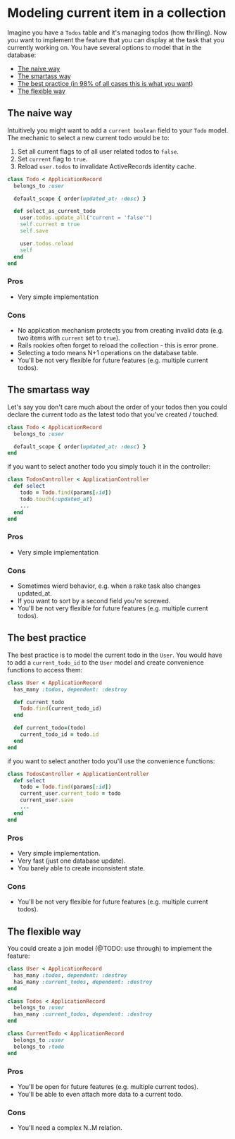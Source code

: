 # Modeling current item in a collection

Imagine you have a `Todos` table and it's managing todos (how thrilling). Now you want to implement the feature that you can display at the task that you currently working on. You have several options to model that in the database:

* [The naive way](#The-naive-way)
* [The smartass way](#the-smartass-way)
* [The best practice (in 98% of all cases this is what you want)](#the-best-practice)
* [The flexible way](#the-flexible-way)

## The naive way

Intuitively you might want to add a `current boolean` field to your `Todo` model. The mechanic to select a new current todo would be to:

1. Set all current flags to of all user related todos to `false`.
2. Set `current` flag to `true`.
3. Reload `user.todos` to invalidate ActiveRecords identity cache.

```ruby
class Todo < ApplicationRecord
  belongs_to :user

  default_scope { order(updated_at: :desc) }

  def select_as_current_todo
    user.todos.update_all("current = 'false'")
    self.current = true
    self.save

    user.todos.reload
    self
  end
end
```

### Pros

* Very simple implementation

### Cons

* No application mechanism protects you from creating invalid data (e.g. two items with `current` set to `true`).
* Rails rookies often forget to reload the collection - this is error prone.
* Selecting a todo means N+1 operations on the database table.
* You'll be not very flexible for future features (e.g. multiple current todos).

## The smartass way

Let's say you don't care much about the order of your todos then you could declare the current todo as the latest todo that you've created / touched.

```ruby
class Todo < ApplicationRecord
  belongs_to :user

  default_scope { order(updated_at: :desc) }
end
```

if you want to select another todo you simply touch it in the controller:

```ruby
class TodosController < ApplicationController
  def select
    todo = Todo.find(params[:id])
    todo.touch(:updated_at)
    ...
  end
end
```

### Pros

* Very simple implementation

### Cons

* Sometimes wierd behavior, e.g. when a rake task also changes updated_at.
* If you want to sort by a second field you're screwed.
* You'll be not very flexible for future features (e.g. multiple current todos).

## The best practice

The best practice is to model the current todo in the `User`. You would have to add a `current_todo_id` to the `User` model and create convenience functions to access them:

```ruby
class User < ApplicationRecord
  has_many :todos, dependent: :destroy

  def current_todo
    Todo.find(current_todo_id)
  end

  def current_todo=(todo)
    current_todo_id = todo.id
  end
end
```

if you want to select another todo you'll use the convenience functions:

```ruby
class TodosController < ApplicationController
  def select
    todo = Todo.find(params[:id])
    current_user.current_todo = todo
    current_user.save
    ...
  end
end
```

### Pros

* Very simple implementation.
* Very fast (just one database update).
* You barely able to create inconsistent state.

### Cons

* You'll be not very flexible for future features (e.g. multiple current todos).

## The flexible way

You could create a join model (@TODO: use through) to implement the feature:

```ruby
class User < ApplicationRecord
  has_many :todos, dependent: :destroy
  has_many :current_todos, dependent: :destroy
end

class Todos < ApplicationRecord
  belongs_to :user
  has_many :current_todos, dependent: :destroy
end

class CurrentTodo < ApplicationRecord
  belongs_to :user
  belongs_to :todo
end
```

### Pros

* You'll be open for future features (e.g. multiple current todos).
* You'll be able to even attach more data to a current todo.

### Cons

* You'll need a complex N..M relation.
